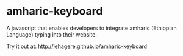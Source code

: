 # amharic-keyboard
A javascript that enables developers to integrate amharic (Ethiopian Language) typing into their website.

Try it out at:
http://lehagere.github.io/amharic-keyboard
